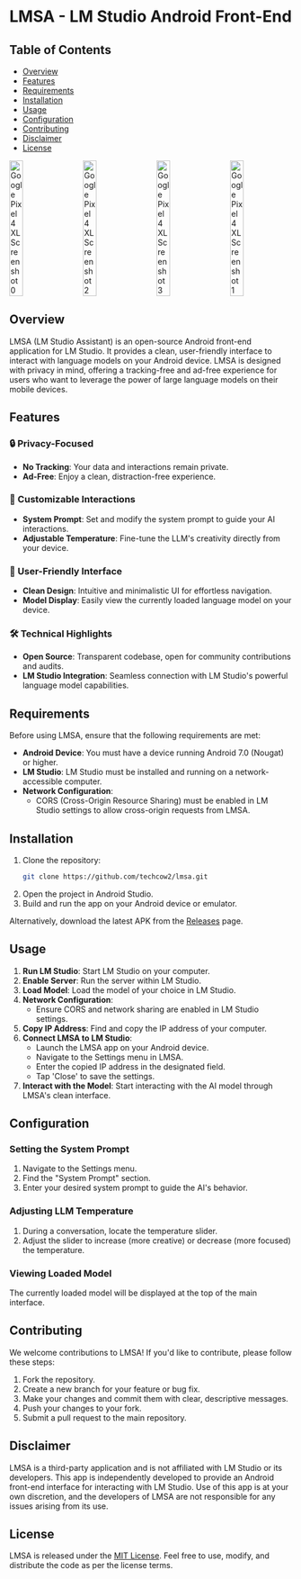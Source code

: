 # LMSA - LM Studio Android Front-End

## Table of Contents

- [Overview](#overview)
- [Features](#features)
- [Requirements](#requirements)
- [Installation](#installation)
- [Usage](#usage)
- [Configuration](#configuration)
- [Contributing](#contributing)
- [Disclaimer](#disclaimer)
- [License](#license)

<div style="display: flex; justify-content: space-between; gap: 10px;">
    <img src="https://github.com/user-attachments/assets/b3640a20-a180-4a37-94ae-53c6020ca03b" alt="Google Pixel 4 XL Screenshot 0" style="width: 22%; height: auto;">
    <img src="https://github.com/user-attachments/assets/dd665c56-4639-440d-8826-eb0813117304" alt="Google Pixel 4 XL Screenshot 2" style="width: 22%; height: auto;">
    <img src="https://github.com/user-attachments/assets/23b6236b-980e-443c-afc9-b974029bcc8a" alt="Google Pixel 4 XL Screenshot 3" style="width: 22%; height: auto;">
    <img src="https://github.com/user-attachments/assets/85e275f3-62fa-4143-9fa2-1cade83031c5" alt="Google Pixel 4 XL Screenshot 1" style="width: 22%; height: auto;">
</div>

## Overview

LMSA (LM Studio Assistant) is an open-source Android front-end application for LM Studio. It provides a clean, user-friendly interface to interact with language models on your Android device. LMSA is designed with privacy in mind, offering a tracking-free and ad-free experience for users who want to leverage the power of large language models on their mobile devices.

## Features

### 🔒 Privacy-Focused

- **No Tracking**: Your data and interactions remain private.
- **Ad-Free**: Enjoy a clean, distraction-free experience.

### 💬 Customizable Interactions

- **System Prompt**: Set and modify the system prompt to guide your AI interactions.
- **Adjustable Temperature**: Fine-tune the LLM's creativity directly from your device.

### 📱 User-Friendly Interface

- **Clean Design**: Intuitive and minimalistic UI for effortless navigation.
- **Model Display**: Easily view the currently loaded language model on your device.

### 🛠 Technical Highlights

- **Open Source**: Transparent codebase, open for community contributions and audits.
- **LM Studio Integration**: Seamless connection with LM Studio's powerful language model capabilities.

## Requirements

Before using LMSA, ensure that the following requirements are met:

- **Android Device**: You must have a device running Android 7.0 (Nougat) or higher.
- **LM Studio**: LM Studio must be installed and running on a network-accessible computer.
- **Network Configuration**:
  - CORS (Cross-Origin Resource Sharing) must be enabled in LM Studio settings to allow cross-origin requests from LMSA.

## Installation

1. Clone the repository:
   ```bash
   git clone https://github.com/techcow2/lmsa.git
1. Open the project in Android Studio.
2. Build and run the app on your Android device or emulator.

Alternatively, download the latest APK from the [Releases](https://github.com/techcow2/lmsa/releases) page.

## Usage

1. **Run LM Studio**: Start LM Studio on your computer.
2. **Enable Server**: Run the server within LM Studio.
3. **Load Model**: Load the model of your choice in LM Studio.
4. **Network Configuration**:
   - Ensure CORS and network sharing are enabled in LM Studio settings.
5. **Copy IP Address**: Find and copy the IP address of your computer.
6. **Connect LMSA to LM Studio**:
   - Launch the LMSA app on your Android device.
   - Navigate to the Settings menu in LMSA.
   - Enter the copied IP address in the designated field.
   - Tap 'Close' to save the settings.
7. **Interact with the Model**: Start interacting with the AI model through LMSA's clean interface.

## Configuration

### Setting the System Prompt

1. Navigate to the Settings menu.
2. Find the "System Prompt" section.
3. Enter your desired system prompt to guide the AI's behavior.

### Adjusting LLM Temperature

1. During a conversation, locate the temperature slider.
2. Adjust the slider to increase (more creative) or decrease (more focused) the temperature.

### Viewing Loaded Model

The currently loaded model will be displayed at the top of the main interface.

## Contributing

We welcome contributions to LMSA! If you'd like to contribute, please follow these steps:

1. Fork the repository.
2. Create a new branch for your feature or bug fix.
3. Make your changes and commit them with clear, descriptive messages.
4. Push your changes to your fork.
5. Submit a pull request to the main repository.

## Disclaimer

LMSA is a third-party application and is not affiliated with LM Studio or its developers. This app is independently developed to provide an Android front-end interface for interacting with LM Studio. Use of this app is at your own discretion, and the developers of LMSA are not responsible for any issues arising from its use.

## License

LMSA is released under the [MIT License](LICENSE.md). Feel free to use, modify, and distribute the code as per the license terms.
